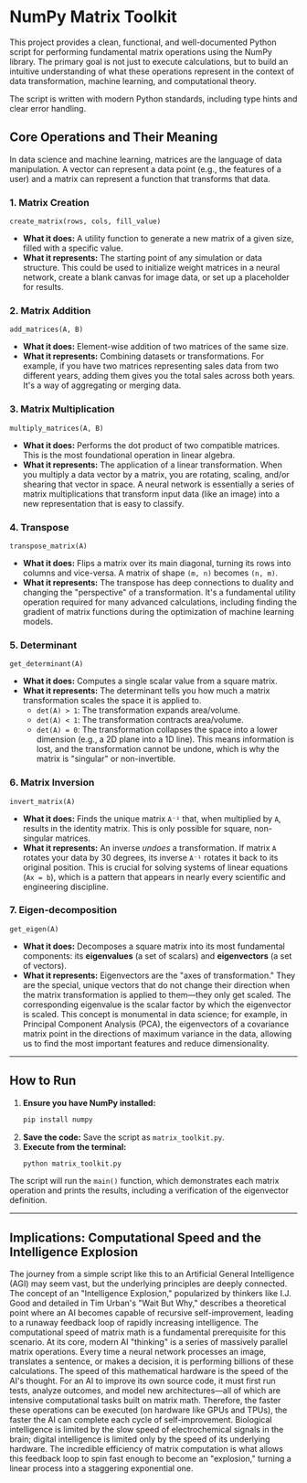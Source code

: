 # NumPy Matrix Toolkit

This project provides a clean, functional, and well-documented Python script for performing fundamental matrix operations using the NumPy library. The primary goal is not just to execute calculations, but to build an intuitive understanding of what these operations represent in the context of data transformation, machine learning, and computational theory.

The script is written with modern Python standards, including type hints and clear error handling.

## Core Operations and Their Meaning

In data science and machine learning, matrices are the language of data manipulation. A vector can represent a data point (e.g., the features of a user) and a matrix can represent a function that transforms that data.

### 1. Matrix Creation
`create_matrix(rows, cols, fill_value)`
*   **What it does:** A utility function to generate a new matrix of a given size, filled with a specific value.
*   **What it represents:** The starting point of any simulation or data structure. This could be used to initialize weight matrices in a neural network, create a blank canvas for image data, or set up a placeholder for results.

### 2. Matrix Addition
`add_matrices(A, B)`
*   **What it does:** Element-wise addition of two matrices of the same size.
*   **What it represents:** Combining datasets or transformations. For example, if you have two matrices representing sales data from two different years, adding them gives you the total sales across both years. It's a way of aggregating or merging data.

### 3. Matrix Multiplication
`multiply_matrices(A, B)`
*   **What it does:** Performs the dot product of two compatible matrices. This is the most foundational operation in linear algebra.
*   **What it represents:** The application of a linear transformation. When you multiply a data vector by a matrix, you are rotating, scaling, and/or shearing that vector in space. A neural network is essentially a series of matrix multiplications that transform input data (like an image) into a new representation that is easy to classify.

### 4. Transpose
`transpose_matrix(A)`
*   **What it does:** Flips a matrix over its main diagonal, turning its rows into columns and vice-versa. A matrix of shape `(m, n)` becomes `(n, m)`.
*   **What it represents:** The transpose has deep connections to duality and changing the "perspective" of a transformation. It's a fundamental utility operation required for many advanced calculations, including finding the gradient of matrix functions during the optimization of machine learning models.

### 5. Determinant
`get_determinant(A)`
*   **What it does:** Computes a single scalar value from a square matrix.
*   **What it represents:** The determinant tells you how much a matrix transformation scales the space it is applied to.
    *   `det(A) > 1`: The transformation expands area/volume.
    *   `det(A) < 1`: The transformation contracts area/volume.
    *   `det(A) = 0`: The transformation collapses the space into a lower dimension (e.g., a 2D plane into a 1D line). This means information is lost, and the transformation cannot be undone, which is why the matrix is "singular" or non-invertible.

### 6. Matrix Inversion
`invert_matrix(A)`
*   **What it does:** Finds the unique matrix `A⁻¹` that, when multiplied by `A`, results in the identity matrix. This is only possible for square, non-singular matrices.
*   **What it represents:** An inverse *undoes* a transformation. If matrix `A` rotates your data by 30 degrees, its inverse `A⁻¹` rotates it back to its original position. This is crucial for solving systems of linear equations (`Ax = b`), which is a pattern that appears in nearly every scientific and engineering discipline.

### 7. Eigen-decomposition
`get_eigen(A)`
*   **What it does:** Decomposes a square matrix into its most fundamental components: its **eigenvalues** (a set of scalars) and **eigenvectors** (a set of vectors).
*   **What it represents:** Eigenvectors are the "axes of transformation." They are the special, unique vectors that do not change their direction when the matrix transformation is applied to them—they only get scaled. The corresponding eigenvalue is the scalar factor by which the eigenvector is scaled. This concept is monumental in data science; for example, in Principal Component Analysis (PCA), the eigenvectors of a covariance matrix point in the directions of maximum variance in the data, allowing us to find the most important features and reduce dimensionality.

---

## How to Run

1.  **Ensure you have NumPy installed:**
    ```bash
    pip install numpy
    ```
2.  **Save the code:** Save the script as `matrix_toolkit.py`.
3.  **Execute from the terminal:**
    ```bash
    python matrix_toolkit.py
    ```
The script will run the `main()` function, which demonstrates each matrix operation and prints the results, including a verification of the eigenvector definition.

---

## Implications: Computational Speed and the Intelligence Explosion

The journey from a simple script like this to an Artificial General Intelligence (AGI) may seem vast, but the underlying principles are deeply connected. The concept of an "Intelligence Explosion," popularized by thinkers like I.J. Good and detailed in Tim Urban's "Wait But Why," describes a theoretical point where an AI becomes capable of recursive self-improvement, leading to a runaway feedback loop of rapidly increasing intelligence. The computational speed of matrix math is a fundamental prerequisite for this scenario. At its core, modern AI "thinking" is a series of massively parallel matrix operations. Every time a neural network processes an image, translates a sentence, or makes a decision, it is performing billions of these calculations. The speed of this mathematical hardware is the speed of the AI's thought. For an AI to improve its own source code, it must first run tests, analyze outcomes, and model new architectures—all of which are intensive computational tasks built on matrix math. Therefore, the faster these operations can be executed (on hardware like GPUs and TPUs), the faster the AI can complete each cycle of self-improvement. Biological intelligence is limited by the slow speed of electrochemical signals in the brain; digital intelligence is limited only by the speed of its underlying hardware. The incredible efficiency of matrix computation is what allows this feedback loop to spin fast enough to become an "explosion," turning a linear process into a staggering exponential one.